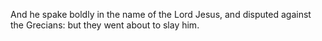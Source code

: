 And he spake boldly in the name of the Lord Jesus, and disputed against the Grecians: but they went about to slay him.
